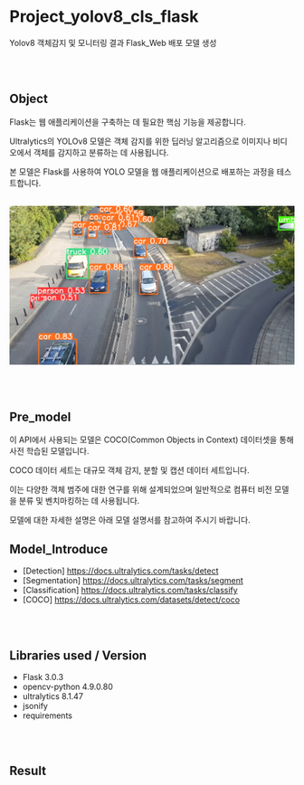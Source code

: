 # Project_yolov8_cls_flask

Yolov8 객체감지 및 모니터링 결과 Flask_Web 배포 모델 생성 

<br /><br /> 
## Object

Flask는 웹 애플리케이션을 구축하는 데 필요한 핵심 기능을 제공합니다.

Ultralytics의 YOLOv8 모델은 객체 감지를 위한 딥러닝 알고리즘으로 이미지나 비디오에서 객체를 감지하고 분류하는 데 사용됩니다.

본 모델은 Flask를 사용하여 YOLO 모델을 웹 애플리케이션으로 배포하는 과정을 테스트합니다.
<br /><br /> 

<img src="image/car_result.png">

<br /><br /> 
## Pre_model

이 API에서 사용되는 모델은 COCO(Common Objects in Context) 데이터셋을 통해 사전 학습된 모델입니다.

COCO 데이터 세트는 대규모 객체 감지, 분할 및 캡션 데이터 세트입니다. 

이는 다양한 객체 범주에 대한 연구를 위해 설계되었으며 일반적으로 컴퓨터 비전 모델을 분류 및 벤치마킹하는 데 사용됩니다.

모델에 대한 자세한 설명은 아래 모델 설명서를 참고하여 주시기 바랍니다.


## Model_Introduce

- [Detection] https://docs.ultralytics.com/tasks/detect
- [Segmentation] https://docs.ultralytics.com/tasks/segment
- [Classification] https://docs.ultralytics.com/tasks/classify
- [COCO] https://docs.ultralytics.com/datasets/detect/coco

<br /><br /> 
## Libraries used / Version

- Flask 3.0.3
- opencv-python 4.9.0.80
- ultralytics 8.1.47
- jsonify
- requirements

<br /><br /> 
## Result


